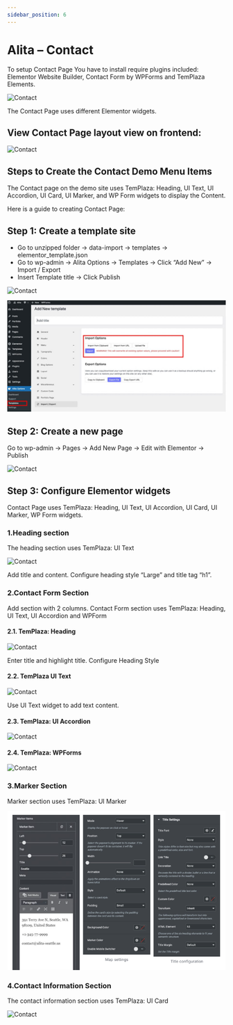 ```yaml
---
sidebar_position: 6
---
```

# Alita – Contact

To setup Contact Page You have to install require plugins included: Elementor Website Builder, Contact Form by WPForms and TemPlaza Elements.

![Contact](./img/services.avif)

The Contact Page uses different Elementor widgets.

## View Contact Page layout view on frontend:

![Contact](./img/contact.avif)

## Steps to Create the Contact Demo Menu Items

The Contact page on the demo site uses TemPlaza: Heading, UI Text, UI Accordion, UI Card, UI Marker, and WP Form widgets to display the Content.

Here is a guide to creating Contact Page:

## Step 1: Create a template site

* Go to unzipped folder -> data-import -> templates -> elementor_template.json
* Go to wp-admin -> Alita Options -> Templates -> Click “Add New” -> Import / Export
* Insert Template title -> Click Publish

![Contact](./img/services-import.avif)

![Contact](./img/services-import-tpl.jpeg)

## Step 2: Create a new page

Go to wp-admin -> Pages -> Add New Page -> Edit with Elementor -> Publish

![Contact](./img/service-create.avif)

## Step 3: Configure Elementor widgets

Contact Page uses TemPlaza: Heading, UI Text, UI Accordion, UI Card, UI Marker, WP Form widgets.

### 1.Heading section

The heading section uses TemPlaza: UI Text

![Contact](./img/contact-text.avif)

Add title and content. Configure heading style “Large” and title tag “h1”.

### 2.Contact Form Section

Add section with 2 columns. Contact Form section uses TemPlaza: Heading, UI Text, UI Accordion and WPForm

#### 2.1. TemPlaza: Heading

![Contact](./img/contact-h1.avif)

Enter title and highlight title. Configure Heading Style

#### 2.2. TemPlaza UI Text

![Contact](./img/contact-h2.avif)

Use UI Text widget to add text content.

#### 2.3. TemPlaza: UI Accordion

![Contact](./img/contact-h3.avif)

#### 2.4. TemPlaza: WPForms

![Contact](./img/contact-h4.avif)

### 3.Marker Section

Marker section uses TemPlaza: UI Marker

![Contact](./img/marker-setting.png)

### 4.Contact Information Section

The contact information section uses TemPlaza: UI Card

![Contact](./img/contact-info.avif)
